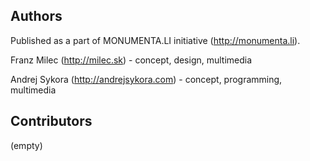 Authors
-------

Published as a part of MONUMENTA.LI initiative (http://monumenta.li).

Franz Milec (http://milec.sk) - concept, design, multimedia

Andrej Sykora (http://andrejsykora.com) - concept, programming, multimedia

Contributors
------------

(empty)